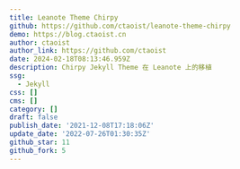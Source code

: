 ```yaml
---
title: Leanote Theme Chirpy
github: https://github.com/ctaoist/leanote-theme-chirpy
demo: https://blog.ctaoist.cn
author: ctaoist
author_link: https://github.com/ctaoist
date: 2024-02-18T08:13:46.959Z
description: Chirpy Jekyll Theme 在 Leanote 上的移植
ssg:
  - Jekyll
css: []
cms: []
category: []
draft: false
publish_date: '2021-12-08T17:18:06Z'
update_date: '2022-07-26T01:30:35Z'
github_star: 11
github_fork: 5
---
```

